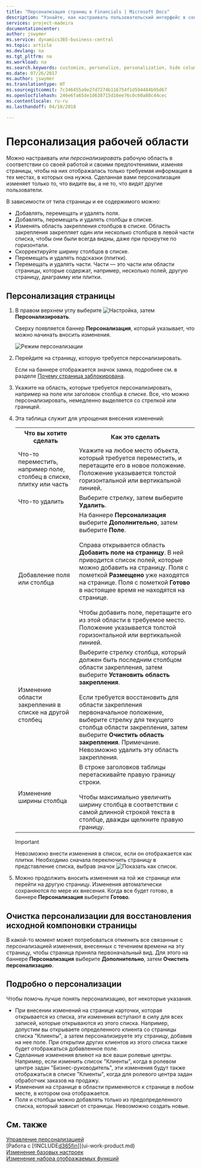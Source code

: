 ```yaml
---
title: "Персонализация страниц в Financials | Microsoft Docs"
description: "Узнайте, как настраивать пользовательский интерфейс в соответствии с вашим способом работы."
services: project-madeira
documentationcenter: 
author: jswymer
ms.service: dynamics365-business-central
ms.topic: article
ms.devlang: na
ms.tgt_pltfrm: na
ms.workload: na
ms.search.keywords: customize, personalize, personalization, hide columns, remove fields, move fields
ms.date: 07/26/2017
ms.author: jswymer
ms.translationtype: HT
ms.sourcegitcommit: 7c346455a9e27d7274b116754f1d594484b95d67
ms.openlocfilehash: 246e6fa65de1d638715d16ee76c0c60a88c44cec
ms.contentlocale: ru-ru
ms.lasthandoff: 04/18/2018

---
```

# <a name="personalizing-your-workspace"></a>Персонализация рабочей области
<!--NAV in the Web client-->
Можно настраивать или *персонализировать* рабочую область в соответствии со своей работой и своими предпочтениями, изменяя страницы, чтобы на них отображалась только требуемая информация в тех местах, в которых она нужна. Сделанная вами персонализация изменяет только то, что видите вы, а не то, что видят другие пользователи.

В зависимости от типа страницы и ее содержимого можно:

-   Добавлять, перемещать и удалять поля.
-   Добавлять, перемещать и удалять столбцы в списке.
-   Изменять область закрепления столбцов в списке. Область закрепления закрепляет один или несколько столбцов в левой части списка, чтобы они были всегда видны, даже при прокрутке по горизонтали.
-   Скорректируйте ширину столбцов в списке.
-   Перемещать и удалять подсказки (плитки).
-   Перемещать и удалять части. Части — это части или области страницы, которые содержат, например, несколько полей, другую страницу, диаграмму или плитки.  

## <a name="to-personalize-a-page"></a>Персонализация страницы

1. В правом верхнем углу выберите ![Настройка](media/ui-experience/settings_icon_small.png "Значок настроек для ролевого центра"), затем **Персонализировать**.

    Сверху появляется баннер **Персонализация**, который указывает, что можно начинать вносить изменения.

    ![Режим персонализации](media/ui_personalize_mode_small.png "Режим персонализации")

2.  Перейдите на страницу, которую требуется персонализировать.

    Если на баннере отображается значок замка, подробнее см. в разделе [Почему страница заблокирована](ui-personalization-locked.md).

3.  Укажите на область, которые требуется персонализировать, например на поле или заголовок столбца в списке. Все, что можно персонализировать, немедленно выделяется со стрелкой или границей.
<!--
    -  If a component can be personalized, an arrow head (![Personalization indicator arrow left](media/ui_personalize_arrow_left.png "Personalization indicator arrow left") or ![Personalization indicator arrow down](media/ui_personalize_arrow_down.png "Personalization indicator arrow down")) appears.
    -   If the component is a part, the extent of the part is indicated by a border.
    -   The freeze pane in a list is indicated by a vertical line along the entire right-side of the last column of the freeze pane.
    -->

4.  Эта таблица служит для упрощения внесения изменений:     <table>
        <tr><th>Что вы хотите сделать</td><th>Как это сделать</th></tr>
        <tr><td>Что-то переместить, например поле, столбец в списке, плитку или часть</td><td> Укажите на любое место объекта, который требуется переместить, и перетащите его в новое положение. Положение указывается толстой горизонтальной или вертикальной линией.</td></tr>
        <tr><td>Что-то удалить</td><td>Выберите стрелку, затем выберите <b>Удалить</b>. </td></tr>
        <tr><td>Добавление поля или столбца</td><td>На баннере <b>Персонализация</b> выберите <b>Дополнительно</b>, затем выберите <b>Поле</b>.<br /></br>Справа открывается область <b>Добавить поле на страницу</b>. В ней приводится список полей, которые можно добавить на страницу. Поля с пометкой <b>Размещено</b> уже находятся на странице. Поля с пометкой <b>Готово</b> в настоящее время не находятся на странице.<br /></br>Чтобы добавить поле, перетащите его из этой области в требуемое место. Положение указывается толстой горизонтальной или вертикальной линией.</td></tr>
        <tr><td>Изменение области закрепления в списке на другой столбец</td><td>Выберите стрелку столбца, который должен быть последним столбцом области закрепления, затем выберите <b>Установить область закрепления</b>.<br /><br/>Если требуется восстановить для области закрепления первоначальное положение, выберите стрелку для текущего столбца области закрепления, затем выберите <b>Очистить область закрепления</b>. Примечание. Невозможно удалить эту область закрепления.</td></tr>
        <tr><td>Изменение ширины столбца</td><td>В строке заголовков таблицы перетаскивайте правую границу строки. <br /><br />Чтобы максимально увеличить ширину столбца в соответствии с самой длинной строкой текста в столбце, дважды щелкните правую границу.</td></tr>
      </table>

    > [!IMPORTANT]  
    >   Невозможно внести изменения в список, если он отображается как плитки. Необходимо сначала переключить страницу в представление списка, выбрав значок ![Показать как список](media/ui_show_as_list_icon.png "Показать как список").

5.  Можно продолжить вносить изменения на той же странице или перейти на другую страницу. Изменения автоматически сохраняются по мере их внесения. Когда все будет готово, в баннере **Персонализация** выберите **Готово**.

## <a name="clear-personalization-to-change-a-page-back-to-its-original-layout"></a>Очистка персонализации для восстановления исходной компоновки страницы
В какой-то момент может потребоваться отменить все связанные с персонализацией изменения, внесенных с течением времени на эту страницу, чтобы страница приняла первоначальный вид. Для этого на баннере **Персонализация** выберите **Дополнительно**, затем **Очистить персонализацию**.

## <a name="personalization-in-detail"></a>Подробно о персонализации
Чтобы помочь лучше понять персонализацию, вот некоторые указания.  
-   При внесении изменений на странице карточки, которая открывается из списка, эти изменения вступают в силу для всех записей, которые открываются из этого списка. Например, допустим вы открываете определенного клиента со страницы списка "Клиенты", а затем персонализируете эту страницу, добавив на нее поле. При открытии других клиентов из этого списка также будет отображаться добавленное поле.
-   Сделанные изменения влияют на все ваши ролевые центры. Например, если изменить список "Клиенты", когда в ролевом центре задан "Бизнес-руководитель", эти изменения будут также отображаться в списке "Клиенты", когда для ролевого центра задан обработчик заказов на продажу.
-   Изменения на странице в области применяются к странице в любом месте, в котором она отображается.  
-   Поля и столбцы можно добавлять только из предопределенного списка, который зависит от страницы. Невозможно создать новые.

## <a name="see-also"></a>См. также
[Управление персонализацией](ui-personalization-manage.md)  
[Работа с [!INCLUDE[d365fin](includes/d365fin_md.md)]](ui-work-product.md)  
[Изменение базовых настроек](ui-change-basic-settings.md)  
[Изменение набора отображаемых функций](ui-experiences.md)  

